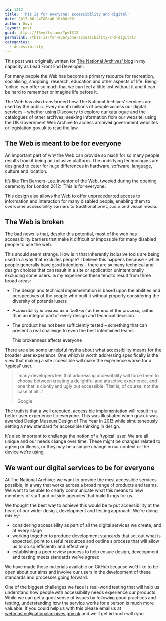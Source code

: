 ```yaml
---
id: 1312
title: 'This is for everyone: accessibility and digital'
date: 2017-06-24T06:46:10+00:00
author: Gwyn
layout: post
guid: https://15volts.com/?p=1312
permalink: /this-is-for-everyone-accessibility-and-digital/
categories:
  - Accessibility
---
```

<div class="attn">
  <p>
    This post was originally written for <a href="http://blog.nationalarchives.gov.uk/blog/everyone-accessibility-digital/">The National Archives&#8217; blog</a> in my capacity as Lead Front End Developer.
  </p>
</div>

For many people the Web has become a primary resource for recreation, socialising, shopping, research, education and other aspects of life. Being ‘online’ can offer so much that we can feel a little lost without it and it can be hard to remember or imagine life before it.

The Web has also transformed how The National Archives’ services are used by the public. Every month millions of people access our digital services – whether using Discovery to explore our catalogue and the catalogues of other archives; seeking information from our website; using the UK Government Web Archive to access archived government websites or legislation.gov.uk to read the law.

## The Web is meant to be for everyone

An important part of why the Web can provide so much for so many people results from it being an inclusive platform. The underlying technologies are designed to cater for huge differences in hardware, software, language, culture and location.

It’s like Tim Berners-Lee, inventor of the Web, tweeted during the opening ceremony for London 2012: ‘This is for everyone’.

This design also allows the Web to offer unprecedented access to information and interaction for many disabled people, enabling them to overcome accessibility barriers to traditional print, audio and visual media.

## The Web is broken

The bad news is that, despite this potential, most of the web has accessibility barriers that make it difficult or impossible for many disabled people to use the web.

This should seem strange. How is it that inherently inclusive tools are being used in a way that excludes people? I believe this happens because – while people generally have good intentions – there are so many technical and design choices that can result in a site or application unintentionally excluding some users. In my experience these tend to result from three broad areas:

  * The design and technical implementation is based upon the abilities and perspectives of the people who built it without properly considering the diversity of potential users
  * Accessibility is treated as a ‘bolt-on’ at the end of the process, rather than an integral part of every design and technical decision.
  * The product has not been sufficiently tested – something that can present a real challenge to even the best intentioned teams.
  
    This brokenness affects everyone

There are also some unhelpful myths about what accessibility means for the broader user experience. One which is worth addressing specifically is the view that making a site accessible will make the experience worse for a ‘typical’ user.

<blockquote cite="https://developers.google.com/web/fundamentals/accessibility/">
  <p>
    ‘many developers feel that addressing accessibility will force them to choose between creating a delightful and attractive experience, and one that is clunky and ugly but accessible. That is, of course, not the case at all…’
  </p><footer>Google</footer>
</blockquote>

The truth is that a well executed, accessible implementation will result in a better user experience for everyone. This was illustrated when gov.uk was awarded Design Museum Design of The Year in 2013 while simultaneously setting a new standard for accessible thinking in design.

It’s also important to challenge the notion of a ‘typical’ user. We are all unique and our needs change over time. These might be changes related to ageing or illness, or they may be a simple change in our context or the device we’re using.

## We want our digital services to be for everyone

At The National Archives we want to provide the most accessible services possible, in a way that works across a broad range of products and teams. We want to be able to clearly communicate what this means to new members of staff and outside agencies that build things for us.

We thought the best way to achieve this would be to put accessibility at the heart of our wider design, development and testing approach. We’re doing this by:

  * considering accessibility as part of all the digital services we create, and at every stage
  * working together to produce development standards that set out what is expected, point to useful resources and outline a process that will allow us to do so efficiently and effectively
  * establishing a peer review process to help ensure design, development and testing meets standards we’ve agreed

We have made these materials available on GitHub because we’d like to be open about our aims and involve our users in the development of these standards and processes going forward.

One of the biggest challenges we face is real-world testing that will help us understand how people with accessibility needs experience our products. While we can get a good sense of issues by following good practices and testing, understanding how the service works for a person is much more valuable. If you could help us with this please email us at webmaster@nationalarchives.gov.uk and we’ll get in touch with you